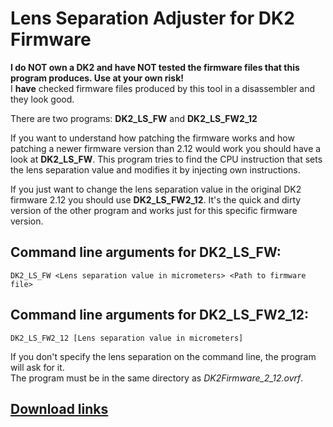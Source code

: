 # Lens Separation Adjuster for DK2 Firmware

**I do NOT own a DK2 and have NOT tested the firmware files that this program produces. Use at your own risk!**  
I **have** checked firmware files produced by this tool in a disassembler and they look good.

There are two programs: **DK2_LS_FW** and **DK2_LS_FW2_12**

If you want to understand how patching the firmware works and how patching a newer firmware version than 2.12 would work you should have a look at **DK2_LS_FW**. This program tries to find the CPU instruction that sets the lens separation value and modifies it by injecting own instructions.

If you just want to change the lens separation value in the original DK2 firmware 2.12 you should use **DK2_LS_FW2_12**. It's the quick and dirty version of the other program and works just for this specific firmware version.

## Command line arguments for DK2_LS_FW:  
    DK2_LS_FW <Lens separation value in micrometers> <Path to firmware file>

## Command line arguments for DK2_LS_FW2_12:  
    DK2_LS_FW2_12 [Lens separation value in micrometers]  
If you don't specify the lens separation on the command line, the program will ask for it.  
The program must be in the same directory as *DK2Firmware_2_12.ovrf*.

## [Download links](https://github.com/nairol/DK2-Firmware-Patcher/releases)
